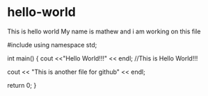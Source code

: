 # hello-world
This is hello world
My name is mathew and i am working on this file 

#include <iostream> 
using namespace std; 
  
int main() { 
cout <<"Hello World!!!" << endl; //This is Hello World!!! 

cout << "This is another file for github" << endl; 

return 0; 
}
